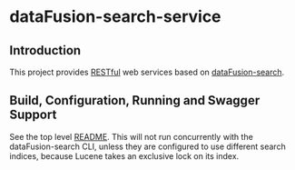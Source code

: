 # dataFusion-search-service

## Introduction

This project provides [RESTful](https://en.wikipedia.org/wiki/Representational_state_transfer) web services based on [dataFusion-search](../dataFusion-search).

## Build, Configuration, Running and Swagger Support

See the top level [README](../README.md). This will not run concurrently with the dataFusion-search CLI, unless they are configured to use different search indices, because Lucene takes an exclusive lock on its index.

